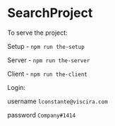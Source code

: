 # SearchProject

To serve the project:

Setup - `npm run the-setup`

Server - `npm run the-server`

Client - `npm run the-client`

Login:

username `lconstante@viscira.com`

password `Company#1414`